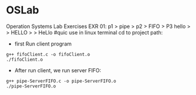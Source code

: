 # OSLab
Operation Systems Lab Exercises 
EXR 01:
p1 > pipe > p2 > FIFO > P3
hello > > HELLO >  > HeLlo
#quic use
in linux terminal cd to project path:
* first Run client program
```
g++ fifoClient.c -o fifoClient.o 
./fifoClient.o 
```
* After run client, we run server FIFO:

```
g++ pipe-ServerFIFO.c -o pipe-ServerFIFO.o
./pipe-ServerFIFO.o
```
